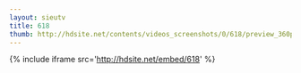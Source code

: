 ```yaml
---
layout: sieutv
title: 618
thumb: http://hdsite.net/contents/videos_screenshots/0/618/preview_360p.mp4.jpg
---
```

{% include iframe src='http://hdsite.net/embed/618' %}
 

